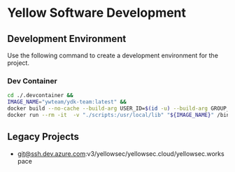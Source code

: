 # Yellow Software Development

## Development Environment

Use the following command to create a development environment for the project.


### Dev Container 
```bash	
cd ./.devcontainer &&
IMAGE_NAME="ywteam/ydk-team:latest" &&
docker build --no-cache --build-arg USER_ID=$(id -u) --build-arg GROUP_ID=$(id -g) -t "${IMAGE_NAME}" . && 
docker run --rm -it  -v "./scripts:/usr/local/lib" "${IMAGE_NAME}" /bin/bash
```


## Legacy Projects

- git@ssh.dev.azure.com:v3/yellowsec/yellowsec.cloud/yellowsec.workspace